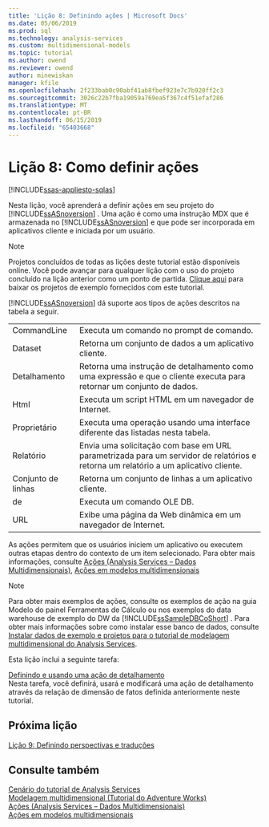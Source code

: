 ```yaml
---
title: 'Lição 8: Definindo ações | Microsoft Docs'
ms.date: 05/06/2019
ms.prod: sql
ms.technology: analysis-services
ms.custom: multidimensional-models
ms.topic: tutorial
ms.author: owend
ms.reviewer: owend
author: minewiskan
manager: kfile
ms.openlocfilehash: 2f233bab0c90abf41ab8fbef923e7c7b920ff2c3
ms.sourcegitcommit: 3026c22b7fba19059a769ea5f367c4f51efaf286
ms.translationtype: MT
ms.contentlocale: pt-BR
ms.lasthandoff: 06/15/2019
ms.locfileid: "65403668"
---
```

# <a name="lesson-8-defining-actions"></a>Lição 8: Como definir ações
[!INCLUDE[ssas-appliesto-sqlas](../../includes/ssas-appliesto-sqlas.md)]

Nesta lição, você aprenderá a definir ações em seu projeto do [!INCLUDE[ssASnoversion](../../includes/ssasnoversion-md.md)] . Uma ação é como uma instrução MDX que é armazenada no [!INCLUDE[ssASnoversion](../../includes/ssasnoversion-md.md)] e que pode ser incorporada em aplicativos cliente e iniciada por um usuário.  
  
> [!NOTE]  
> Projetos concluídos de todas as lições deste tutorial estão disponíveis online. Você pode avançar para qualquer lição com o uso do projeto concluído na lição anterior como um ponto de partida. [Clique aqui](http://go.microsoft.com/fwlink/?LinkID=221866) para baixar os projetos de exemplo fornecidos com este tutorial.  
  
[!INCLUDE[ssASnoversion](../../includes/ssasnoversion-md.md)] dá suporte aos tipos de ações descritos na tabela a seguir.  
  
|||  
|-|-|  
|CommandLine|Executa um comando no prompt de comando.|  
|Dataset|Retorna um conjunto de dados a um aplicativo cliente.|  
|Detalhamento|Retorna uma instrução de detalhamento como uma expressão e que o cliente executa para retornar um conjunto de dados.|  
|Html|Executa um script HTML em um navegador de Internet.|  
|Proprietário|Executa uma operação usando uma interface diferente das listadas nesta tabela.|  
|Relatório|Envia uma solicitação com base em URL parametrizada para um servidor de relatórios e retorna um relatório a um aplicativo cliente.|  
|Conjunto de linhas|Retorna um conjunto de linhas a um aplicativo cliente.|  
|de|Executa um comando OLE DB.|  
|URL|Exibe uma página da Web dinâmica em um navegador de Internet.|  
  
As ações permitem que os usuários iniciem um aplicativo ou executem outras etapas dentro do contexto de um item selecionado. Para obter mais informações, consulte [Ações &#40;Analysis Services – Dados Multidimensionais&#41;](../multidimensional-models/actions-analysis-services-multidimensional-data.md), [Ações em modelos multidimensionais](../multidimensional-models/actions-in-multidimensional-models.md)  
  
> [!NOTE]  
> Para obter mais exemplos de ações, consulte os exemplos de ação na guia Modelo do painel Ferramentas de Cálculo ou nos exemplos do data warehouse de exemplo do DW da [!INCLUDE[ssSampleDBCoShort](../../includes/sssampledbcoshort-md.md)] . Para obter mais informações sobre como instalar esse banco de dados, consulte [Instalar dados de exemplo e projetos para o tutorial de modelagem multidimensional do Analysis Services](install-sample-data-and-projects.md).  
  
Esta lição inclui a seguinte tarefa:  
  
[Definindo e usando uma ação de detalhamento](lesson-8-1-defining-and-using-a-drillthrough-action.md)  
Nesta tarefa, você definirá, usará e modificará uma ação de detalhamento através da relação de dimensão de fatos definida anteriormente neste tutorial.  
  
## <a name="next-lesson"></a>Próxima lição  
[Lição 9: Definindo perspectivas e traduções](lesson-9-defining-perspectives-and-translations.md)  
  
## <a name="see-also"></a>Consulte também  
[Cenário do tutorial de Analysis Services](analysis-services-tutorial-scenario.md)  
[Modelagem multidimensional &#40;Tutorial do Adventure Works&#41;](multidimensional-modeling-adventure-works-tutorial.md)  
[Ações &#40;Analysis Services – Dados Multidimensionais&#41;](../multidimensional-models/actions-analysis-services-multidimensional-data.md)  
[Ações em modelos multidimensionais](../multidimensional-models/actions-in-multidimensional-models.md)  
  
  
  
